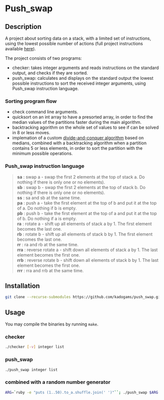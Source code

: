 # Push_swap

## Description

A project about sorting data on a stack, with a limited set of instructions, using the lowest possible number of actions (full project instructions available [here](https://github.com/kadogams/42_projects/tree/master/push_swap/resources)).

The project consists of two programs:
- checker: takes integer arguments and reads instructions on the standard output, and checks if they are sorted.
- push_swap: calculates and displays on the standard output the lowest possible instructions to sort the received integer arguments, using Push_swap instruction language.

### Sorting program flow

- check command line arguments.
- quicksort on an int array to have a presorted array, in order to find the median values of the partitions faster during the main algorithm.
- backtracking agorithm on the whole set of values to see if can be solved in 8 or less moves.
- implemation of a custom [divide-and-conquer algorithm](https://en.wikipedia.org/wiki/Divide-and-conquer_algorithm) based on medians, combined with a backtracking algorithm when a partition contains 5 or less elements, in order to sort the partition with the minimum possible operations.

### Push_swap instruction language

>__sa__ : swap a - swap the first 2 elements at the top of stack a. Do nothing if there is only one or no elements).  
__sb__ : swap b - swap the first 2 elements at the top of stack b. Do nothing if there is only one or no elements).  
__ss__ : sa and sb at the same time.  
__pa__ : push a - take the first element at the top of b and put it at the top of a. Do nothing if b is empty.  
__pb__ : push b - take the first element at the top of a and put it at the top of b. Do nothing if a is empty.  
__ra__ : rotate a - shift up all elements of stack a by 1. The first element becomes the last one.  
__rb__ : rotate b - shift up all elements of stack b by 1. The first element becomes the last one.  
__rr__ : ra and rb at the same time.  
__rra__ : reverse rotate a - shift down all elements of stack a by 1. The last element becomes the first one.  
__rrb__ : reverse rotate b - shift down all elements of stack b by 1. The last element becomes the first one.  
__rrr__ : rra and rrb at the same time.

## Installation

```bash
git clone --recurse-submodules https://github.com/kadogams/push_swap.git; cd push_swap; make
```

## Usage

You may compile the binaries by running ```make```.

### checker

```bash
./checker [-v] integer list
```

### push_swap

```bash
./push_swap integer list
```

### combined with a random number generator

```bash
ARG=`ruby -e "puts (1..50).to_a.shuffle.join(' ')"``; ./push_swap $ARG | ./checker [-v] $ARG
```
